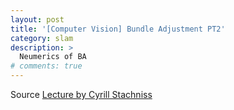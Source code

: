 ```yaml
---
layout: post
title: '[Computer Vision] Bundle Adjustment PT2'
category: slam
description: >
  Neumerics of BA
# comments: true
---
```


Source [Lecture by Cyrill Stachniss](https://www.youtube.com/watch?v=LKDLcKrWOIU)

